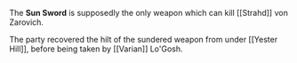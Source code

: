 The **Sun Sword** is supposedly the only weapon which can kill [[Strahd]] von Zarovich.

The party recovered the hilt of the sundered weapon from under [[Yester Hill]], before being taken by [[Varian]] Lo'Gosh.